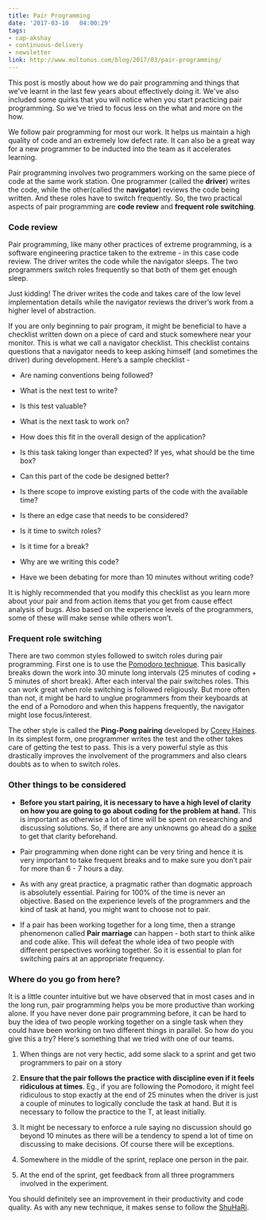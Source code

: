 ```yaml
---
title: Pair Programming
date: '2017-03-10	04:00:29'
tags: 
- cap-akshay
- continuous-delivery
- newsletter
link: http://www.multunus.com/blog/2017/03/pair-programming/
---
```


This post is mostly about how we do pair programming and things that we've learnt in the last few years about effectively doing it. We've also included some quirks that you will notice when you start practicing pair programming. So we've tried to focus less on the what and more on the how.

We follow pair programming for most our work. It helps us maintain a high quality of code and an extremely low defect rate. It can also be a great way for a new programmer to be inducted into the team as it accelerates learning.

Pair programming involves two programmers working on the same piece of code at the same work station. One programmer (called the **driver**) writes the code, while the other(called the **navigator**) reviews the code being written. And these roles have to switch frequently. So, the two practical aspects of pair programming are **code review** and **frequent role switching**.

### **Code review**

Pair programming, like many other practices of extreme programming, is a software engineering practice taken to the extreme - in this case code review. The driver writes the code while the navigator sleeps. The two programmers switch roles frequently so that both of them get enough sleep.

Just kidding! The driver writes the code and takes care of the low level implementation details while the navigator reviews the driver’s work from a higher level of abstraction.

If you are only beginning to pair program, it might be beneficial to have a checklist written down on a piece of card and stuck somewhere near your monitor. This is what we call a navigator checklist. This checklist contains questions that a navigator needs to keep asking himself (and sometimes the driver) during development. Here’s a sample checklist -

* Are naming conventions being followed?

* What is the next test to write?

* Is this test valuable?

* What is the next task to work on?

* How does this fit in the overall design of the application?

* Is this task taking longer than expected? If yes, what should be the time box?

* Can this part of the code be designed better?

* Is there scope to improve existing parts of the code with the available time?

* Is there an edge case that needs to be considered?

* Is it time to switch roles?

* Is it time for a break?

* Why are we writing this code?

* Have we been debating for more than 10 minutes without writing code?

It is highly recommended that you modify this checklist as you learn more about your pair and from action items that you get from cause effect analysis of bugs. Also based on the experience levels of the programmers, some of these will make sense while others won’t.

### **Frequent role switching**

There are two common styles followed to switch roles during pair programming. First one is to use the [Pomodoro technique](https://en.wikipedia.org/wiki/Pomodoro_Technique?__s=%5Bsubscriber.token%5D). This basically breaks down the work into 30 minute long intervals (25 minutes of coding + 5 minutes of short break). After each interval the pair switches roles. This can work great when role switching is followed religiously. But more often than not, it might be hard to unglue programmers from their keyboards at the end of a Pomodoro and when this happens frequently, the navigator might lose focus/interest.

The other style is called the **Ping-Pong pairing** developed by [Corey Haines](http://articles.coreyhaines.com/posts/thoughts-on-pair-programming/?__s=%5Bsubscriber.token%5D). In its simplest form, one programmer writes the test and the other takes care of getting the test to pass. This is a very powerful style as this drastically improves the involvement of the programmers and also clears doubts as to when to switch roles.

### **Other things to be considered**

* **Before you start pairing, it is necessary to have a high level of clarity on how you are going to go about coding for the problem at hand.** This is important as otherwise a lot of time will be spent on researching and discussing solutions. So, if there are any unknowns go ahead do a [spike](http://www.jamesshore.com/Agile-Book/spike_solutions.html?__s=%5Bsubscriber.token%5D) to get that clarity beforehand.

* Pair programming when done right can be very tiring and hence it is very important to take frequent breaks and to make sure you don’t pair for more than 6 - 7 hours a day.

* As with any great practice, a pragmatic rather than dogmatic approach is absolutely essential. Pairing for 100% of the time is never an objective. Based on the experience levels of the programmers and the kind of task at hand, you might want to choose not to pair.

* If a pair has been working together for a long time, then a strange phenomenon called **Pair marriage** can happen - both start to think alike and code alike. This will defeat the whole idea of two people with different perspectives working together. So it is essential to plan for switching pairs at an appropriate frequency.

### **Where do you go from here?**

It is a little counter intuitive but we have observed that in most cases and in the long run, pair programming helps you be more productive than working alone. If you have never done pair programming before, it can be hard to buy the idea of two people working together on a single task when they could have been working on two different things in parallel. So how do you give this a try? Here's something that we tried with one of our teams.

1. When things are not very hectic, add some slack to a sprint and get two programmers to pair on a story

2. **Ensure that the pair follows the practice with discipline even if it feels ridiculous at times**. Eg., if you are following the Pomodoro, it might feel ridiculous to stop exactly at the end of 25 minutes when the driver is just a couple of minutes to logically conclude the task at hand. But it is necessary to follow the practice to the T, at least initially.

3. It might be necessary to enforce a rule saying no discussion should go beyond 10 minutes as there will be a tendency to spend a lot of time on discussing to make decisions. Of course there will be exceptions.

4. Somewhere in the middle of the sprint, replace one person in the pair.

5. At the end of the sprint, get feedback from all three programmers involved in the experiment.

You should definitely see an improvement in their productivity and code quality. As with any new technique, it makes sense to follow the [ShuHaRi](https://martinfowler.com/bliki/ShuHaRi.html?__s=%5Bsubscriber.token%5D).

